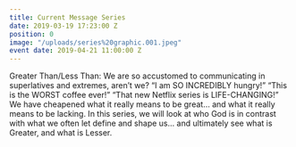 ```yaml
---
title: Current Message Series
date: 2019-03-19 17:23:00 Z
position: 0
image: "/uploads/series%20graphic.001.jpeg"
event date: 2019-04-21 11:00:00 Z
---
```


Greater Than/Less Than: We are so accustomed to communicating in superlatives and extremes, aren’t we? “I am SO INCREDIBLY hungry!” “This is the WORST coffee ever!” “That new Netflix series is LIFE-CHANGING!” We have cheapened what it really means to be great… and what it really means to be lacking. In this series, we will look at who God is in contrast with what we often let define and shape us… and ultimately see what is Greater, and what is Lesser.